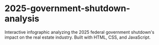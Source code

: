 # 2025-government-shutdown-analysis
Interactive infographic analyzing the 2025 federal government shutdown's impact on the real estate industry. Built with HTML, CSS, and JavaScript.

